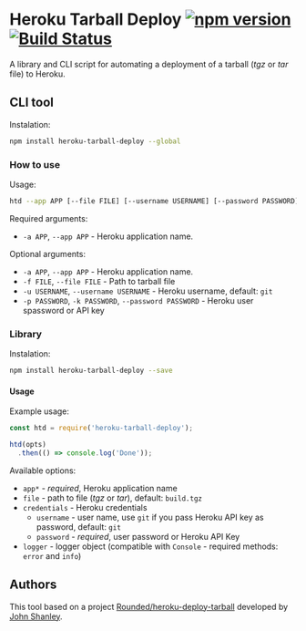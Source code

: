 # Heroku Tarball Deploy [![npm version](https://badge.fury.io/js/heroku-traball-deploy.svg)](http://badge.fury.io/js/heroku-traball-deploy) [![Build Status](https://travis-ci.org/wojtekk/heroku-tarball-deploy.svg?branch=master)](https://travis-ci.org/wojtekk/heroku-tarball-deploy)

A library and CLI script for automating a deployment of a tarball (_tgz_ or _tar_ file) to Heroku.

## CLI tool

Instalation:

```bash
npm install heroku-tarball-deploy --global
```

### How to use

Usage:

```bash
htd --app APP [--file FILE] [--username USERNAME] [--password PASSWORD]
```

Required arguments:

* `-a APP`, `--app APP` - Heroku application name.

Optional arguments:

* `-a APP`, `--app APP` - Heroku application name.
* `-f FILE`, `--file FILE` - Path to tarball file
* `-u USERNAME`, `--username USERNAME` - Heroku username, default: `git`
* `-p PASSWORD`, `-k PASSWORD`, `--password PASSWORD` - Heroku user spassword or API key

### Library

Instalation:

```bash
npm install heroku-tarball-deploy --save
```

#### Usage

Example usage:

```javascript
const htd = require('heroku-tarball-deploy');

htd(opts)
  .then(() => console.log('Done'));
```

Available options:

* `app*` - _required_, Heroku application name
* `file` - path to file (_tgz_ or _tar_), default: `build.tgz`
* `credentials` - Heroku credentials
  * `username` - user name, use `git` if you pass Heroku API key as password, default: `git`
  * `password` - _required_, user password or Heroku API Key
* `logger` - logger object (compatible with `Console` - required methods: `error` and `info`)

## Authors

This tool based on a project [Rounded/heroku-deploy-tarball](https://github.com/Rounded/heroku-deploy-tarball) developed by [John Shanley](https://github.com/jshanley).
